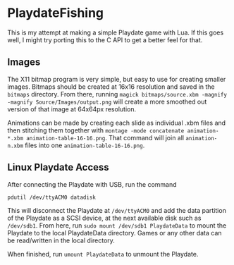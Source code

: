 # PlaydateFishing

This is my attempt at making a simple Playdate game with Lua. If this goes well, I might try porting this to the C API to get a better feel for that.

## Images

The X11 bitmap program is very simple, but easy to use for creating smaller images. Bitmaps should be created at 16x16 resolution and saved in the `bitmaps` directory. From there, running `magick bitmaps/source.xbm -magnify -magnify Source/Images/output.png` will create a more smoothed out version of that image at 64x64px resolution.

Animations can be made by creating each slide as individual .xbm files and then stitching them together with `montage -mode concatenate animation-*.xbm animation-table-16-16.png`. That command will join all `animation-n.xbm` files into one `animation-table-16-16.png`.

## Linux Playdate Access

After connecting the Playdate with USB, run the command

`pdutil /dev/ttyACM0 datadisk`

This will disconnect the Playdate at `/dev/ttyACM0` and add the data partition of the Playdate as a SCSI device, at the next available disk such as `/dev/sdb1`. From here, run `sudo mount /dev/sdb1 PlaydateData` to mount the Playdate to the local PlaydateData directory. Games or any other data can be read/written in the local directory.

When finished, run `umount PlaydateData` to unmount the Playdate.
